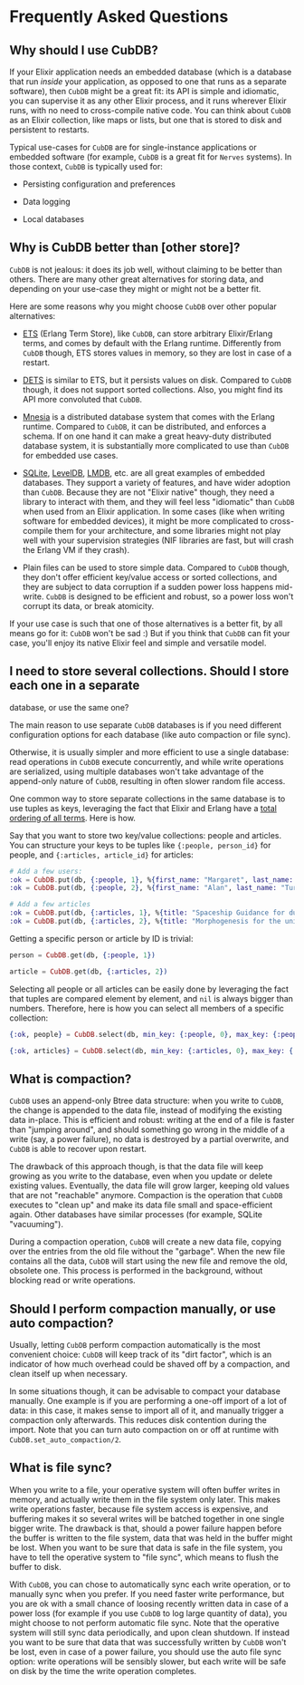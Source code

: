 # Frequently Asked Questions

## Why should I use CubDB?

If your Elixir application needs an embedded database (which is a database that
run _inside_ your application, as opposed to one that runs as a separate
software), then `CubDB` might be a great fit: its API is simple and idiomatic,
you can supervise it as any other Elixir process, and it runs wherever Elixir
runs, with no need to cross-compile native code. You can think about `CubDB` as
an Elixir collection, like maps or lists, but one that is stored to disk and
persistent to restarts.

Typical use-cases for `CubDB` are for single-instance applications or embedded
software (for example, `CubDB` is a great fit for `Nerves` systems). In those
context, `CubDB` is typically used for:

  * Persisting configuration and preferences

  * Data logging

  * Local databases

## Why is CubDB better than [other store]?

`CubDB` is not jealous: it does its job well, without claiming to be better than
others. There are many other great alternatives for storing data, and depending
on your use-case they might or might not be a better fit.

Here are some reasons why you might choose `CubDB` over other popular
alternatives:

  * [ETS](http://erlang.org/doc/man/ets.html) (Erlang Term Store), like `CubDB`,
    can store arbitrary Elixir/Erlang terms, and comes by default with the
    Erlang runtime. Differently from `CubDB` though, ETS stores values in
    memory, so they are lost in case of a restart.

  * [DETS](http://erlang.org/doc/man/dets.html) is similar to ETS, but it
    persists values on disk. Compared to `CubDB` though, it does not support
    sorted collections. Also, you might find its API more convoluted that
    `CubDB`.

  * [Mnesia](http://erlang.org/doc/man/mnesia.html) is a distributed database
    system that comes with the Erlang runtime.  Compared to `CubDB`, it can be
    distributed, and enforces a schema. If on one hand it can make a great
    heavy-duty distributed database system, it is substantially more complicated
    to use than `CubDB` for embedded use cases.

  * [SQLite](https://www.sqlite.org/index.html),
    [LevelDB](https://github.com/google/leveldb),
    [LMDB](https://symas.com/lmdb/), etc. are all great examples of embedded
    databases.  They support a variety of features, and have wider adoption than
    `CubDB`.  Because they are not "Elixir native" though, they need a library
    to interact with them, and they will feel less "idiomatic" than `CubDB` when
    used from an Elixir application. In some cases (like when writing software
    for embedded devices), it might be more complicated to cross-compile them
    for your architecture, and some libraries might not play well with your
    supervision strategies (NIF libraries are fast, but will crash the Erlang VM
    if they crash).

  * Plain files can be used to store simple data. Compared to `CubDB` though,
    they don't offer efficient key/value access or sorted collections, and they
    are subject to data corruption if a sudden power loss happens mid-write.
    `CubDB` is designed to be efficient and robust, so a power loss won't
    corrupt its data, or break atomicity.

If your use case is such that one of those alternatives is a better fit, by all
means go for it: `CubDB` won't be sad :) But if you think that `CubDB` can fit
your case, you'll enjoy its native Elixir feel and simple and versatile model.

## I need to store several collections. Should I store each one in a separate
database, or use the same one?

The main reason to use separate `CubDB` databases is if you need different
configuration options for each database (like auto compaction or file sync).

Otherwise, it is usually simpler and more efficient to use a single database:
read operations in `CubDB` execute concurrently, and while write operations are
serialized, using multiple databases won't take advantage of the append-only
nature of `CubDB`, resulting in often slower random file access.

One common way to store separate collections in the same database is to use
tuples as keys, leveraging the fact that Elixir and Erlang have a [total
ordering of all
terms](http://erlang.org/doc/reference_manual/expressions.html#term-comparisons).
Here is how.

Say that you want to store two key/value collections: people and articles.
You can structure your keys to be tuples like `{:people, person_id}` for people, and
`{:articles, article_id}` for articles:

```elixir
# Add a few users:
:ok = CubDB.put(db, {:people, 1}, %{first_name: "Margaret", last_name: "Hamilton"})
:ok = CubDB.put(db, {:people, 2}, %{first_name: "Alan", last_name: "Turing"})

# Add a few articles
:ok = CubDB.put(db, {:articles, 1}, %{title: "Spaceship Guidance for dummies", text: "..."})
:ok = CubDB.put(db, {:articles, 2}, %{title: "Morphogenesis for the uninitiated", text: "..."})
```

Getting a specific person or article by ID is trivial:

```elixir
person = CubDB.get(db, {:people, 1})

article = CubDB.get(db, {:articles, 2})
```

Selecting all people or all articles can be easily done by leveraging the fact
that tuples are compared element by element, and `nil` is always bigger than
numbers. Therefore, here is how you can select all members of a specific
collection:

```elixir
{:ok, people} = CubDB.select(db, min_key: {:people, 0}, max_key: {:people, nil})

{:ok, articles} = CubDB.select(db, min_key: {:articles, 0}, max_key: {:articles, nil})
```

## What is compaction?

`CubDB` uses an append-only Btree data structure: when you write to `CubDB`, the
change is appended to the data file, instead of modifying the existing data
in-place. This is efficient and robust: writing at the end of a file is faster
than "jumping around", and should something go wrong in the middle of a write
(say, a power failure), no data is destroyed by a partial overwrite, and `CubDB`
is able to recover upon restart.

The drawback of this approach though, is that the data file will keep growing as
you write to the database, even when you update or delete existing values.
Eventually, the data file will grow larger, keeping old values that are not
"reachable" anymore. Compaction is the operation that `CubDB` executes to "clean
up" and make its data file small and space-efficient again. Other databases have
similar processes (for example, SQLite "vacuuming").

During a compaction operation, `CubDB` will create a new data file, copying over
the entries from the old file without the "garbage". When the new file contains
all the data, `CubDB` will start using the new file and remove the old, obsolete
one. This process is performed in the background, without blocking read or write
operations.

## Should I perform compaction manually, or use auto compaction?

Usually, letting `CubDB` perform compaction automatically is the most convenient
choice: `CubDB` will keep track of its "dirt factor", which is an indicator of
how much overhead could be shaved off by a compaction, and clean itself up when
necessary.

In some situations though, it can be advisable to compact your database
manually. One example is if you are performing a one-off import of a lot of
data: in this case, it makes sense to import all of it, and manually trigger a
compaction only afterwards. This reduces disk contention during the import. Note
that you can turn auto compaction on or off at runtime with
`CubDB.set_auto_compaction/2`.

## What is file sync?

When you write to a file, your operative system will often buffer writes in
memory, and actually write them in the file system only later. This makes write
operations faster, because file system access is expensive, and buffering makes
it so several writes will be batched together in one single bigger write. The
drawback is that, should a power failure happen before the buffer is written to
the file system, data that was held in the buffer might be lost. When you want
to be sure that data is safe in the file system, you have to tell the operative
system to "file sync", which means to flush the buffer to disk.

With `CubDB`, you can chose to automatically sync each write operation, or to
manually sync when you prefer. If you need faster write performance, but you are
ok with a small chance of loosing recently written data in case of a power loss
(for example if you use `CubDB` to log large quantity of data), you might choose
to not perform automatic file sync. Note that the operative system will still
sync data periodically, and upon clean shutdown. If instead you want to be sure
that data that was successfully written by `CubDB` won't be lost, even in case
of a power failure, you should use the auto file sync option: write operations
will be sensibly slower, but each write will be safe on disk by the time the
write operation completes.
